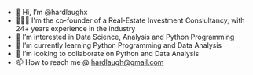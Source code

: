 - 👋 Hi, I’m @hardlaughx
- 🦸🏻‍♂️ I'm the co-founder of a Real-Estate Investment Conslultancy, with 24+ years experience in the industry
- 👀 I’m interested in Data Science, Analysis and Python Programming
- 🌱 I’m currently learning Python Programming and Data Analysis
- 💞️ I’m looking to collaborate on Python and Data Analysis
- 📫 How to reach me @ hardlaugh@gmail.com

<!---
hardlaughx/hardlaughx is a ✨ special ✨ repository because its `README.md` (this file) appears on your GitHub profile.
You can click the Preview link to take a look at your changes.
--->
